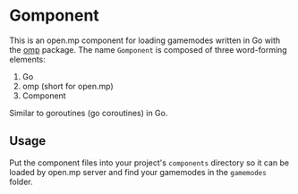 Gomponent
==================================

This is an open.mp component for loading gamemodes written in Go with the [omp](https://github.com/kodeyeen/omp) package.
The name `Gomponent` is composed of three word-forming elements:
1. Go
2. omp (short for open.mp)
3. Component

Similar to goroutines (go coroutines) in Go.

## Usage

Put the component files into your project's `components` directory so it can be loaded by open.mp server and find your gamemodes in the `gamemodes` folder.
